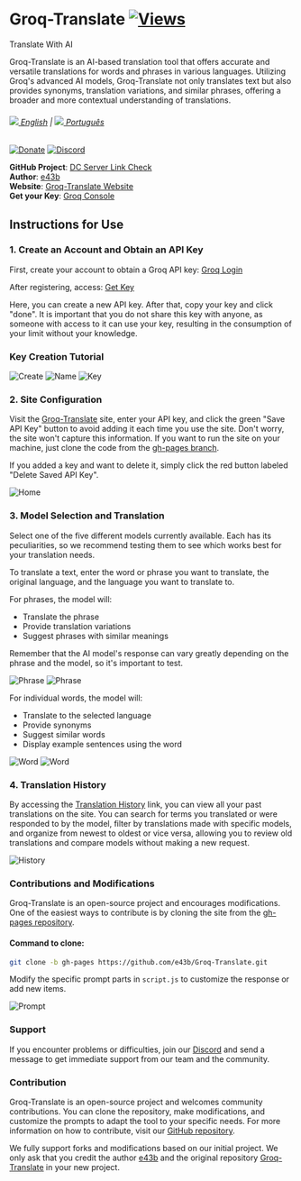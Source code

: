 # Groq-Translate [![Views](https://hits.sh/github.com/e43bgroqtranseng/hits.svg)](https://github.com/e43b/Groq-Translate/)

Translate With AI

Groq-Translate is an AI-based translation tool that offers accurate and versatile translations for words and phrases in various languages. Utilizing Groq's advanced AI models, Groq-Translate not only translates text but also provides synonyms, translation variations, and similar phrases, offering a broader and more contextual understanding of translations.

###### [![](img/en-flag.svg) English](README.md) | [![](img/br.png) Português](README-ptbr.md)

[![Donate](https://img.shields.io/badge/Donate-Oxapay-blue)](https://oxapay.com/donate/40874860)
[![Discord](https://img.shields.io/badge/Discord-Join%20Server-blue)](https://discord.gg/CsBMMXBz7t)

**GitHub Project**: [DC Server Link Check](https://github.com/e43b/DC-Server-Link-Check/)  
**Author**: [e43b](https://github.com/e43b)  
**Website**: [Groq-Translate Website](https://e43b.github.io/Groq-Translate/)  
**Get your Key**: [Groq Console](https://console.groq.com/keys)

## Instructions for Use

### 1. Create an Account and Obtain an API Key

First, create your account to obtain a Groq API key: [Groq Login](https://console.groq.com/login)

After registering, access: [Get Key](https://console.groq.com/keys)

Here, you can create a new API key. After that, copy your key and click "done". It is important that you do not share this key with anyone, as someone with access to it can use your key, resulting in the consumption of your limit without your knowledge.

### Key Creation Tutorial

![Create](img/createkey.png)
![Name](img/nomekey.png)
![Key](img/key.png)

### 2. Site Configuration

Visit the [Groq-Translate](https://e43b.github.io/Groq-Translate/) site, enter your API key, and click the green "Save API Key" button to avoid adding it each time you use the site. Don't worry, the site won't capture this information. If you want to run the site on your machine, just clone the code from the [gh-pages branch](https://github.com/e43b/Groq-Translate/tree/gh-pages).

If you added a key and want to delete it, simply click the red button labeled "Delete Saved API Key".

![Home](img/home.png)

### 3. Model Selection and Translation

Select one of the five different models currently available. Each has its peculiarities, so we recommend testing them to see which works best for your translation needs.

To translate a text, enter the word or phrase you want to translate, the original language, and the language you want to translate to.

For phrases, the model will:
- Translate the phrase
- Provide translation variations
- Suggest phrases with similar meanings

Remember that the AI model's response can vary greatly depending on the phrase and the model, so it's important to test.

![Phrase](img/frase.png)
![Phrase](img/frase1.png)

For individual words, the model will:
- Translate to the selected language
- Provide synonyms
- Suggest similar words
- Display example sentences using the word

![Word](img/palavra.png)
![Word](img/palavra1.png)

### 4. Translation History

By accessing the [Translation History](https://e43b.github.io/Groq-Translate/#historico) link, you can view all your past translations on the site. You can search for terms you translated or were responded to by the model, filter by translations made with specific models, and organize from newest to oldest or vice versa, allowing you to review old translations and compare models without making a new request.

![History](img/historico.png)

### Contributions and Modifications

Groq-Translate is an open-source project and encourages modifications. One of the easiest ways to contribute is by cloning the site from the [gh-pages repository](https://github.com/e43b/Groq-Translate/tree/gh-pages).

#### Command to clone:
```bash
git clone -b gh-pages https://github.com/e43b/Groq-Translate.git
```

Modify the specific prompt parts in `script.js` to customize the response or add new items.

![Prompt](img/prompt.png)

### Support

If you encounter problems or difficulties, join our [Discord](https://discord.gg/bEyHhmbRVw) and send a message to get immediate support from our team and the community.

### Contribution

Groq-Translate is an open-source project and welcomes community contributions. You can clone the repository, make modifications, and customize the prompts to adapt the tool to your specific needs. For more information on how to contribute, visit our [GitHub repository](https://github.com/e43b/Groq-Translate).

We fully support forks and modifications based on our initial project. We only ask that you credit the author [e43b](https://github.com/e43b/) and the original repository [Groq-Translate](https://github.com/e43b/Groq-Translate) in your new project.
